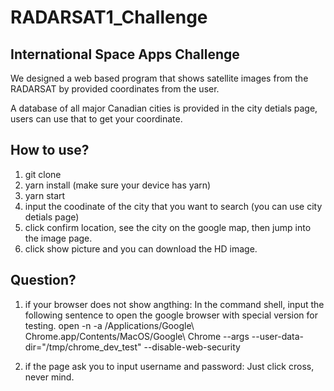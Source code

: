 # RADARSAT1_Challenge
## International Space Apps Challenge

We designed a web based program that shows satellite images from the RADARSAT by provided coordinates from the user. 

A database of all major Canadian cities is provided in the city detials page, users can use that to get your coordinate.


## How to use?
1. git clone
2. yarn install (make sure your device has yarn)
3. yarn start
4. input the coodinate of the city that you want to search (you can use city detials page)
5. click confirm location, see the city on the google map, then jump into the image page.
6. click show picture and you can download the HD image.

## Question?
1. if your browser does not show angthing:
In the command shell, input the following sentence to open the google browser with special version for testing.
open -n -a /Applications/Google\ Chrome.app/Contents/MacOS/Google\ Chrome --args --user-data-dir="/tmp/chrome_dev_test" --disable-web-security

2. if the page ask you to input username and password:
Just click cross, never mind.